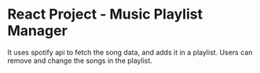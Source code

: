 # React Project - Music Playlist Manager

It uses spotify api to fetch the song data, and adds it in a playlist.
Users can remove and change the songs in the playlist.
